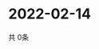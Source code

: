 # 2022-02-14
  共 0条

  <!-- BEGIN -->
  <!-- 最后更新时间Mon Feb 14 2022 08:06:48 GMT+0000 (Coordinated Universal Time) -->
  
  <!-- END -->
  
  
